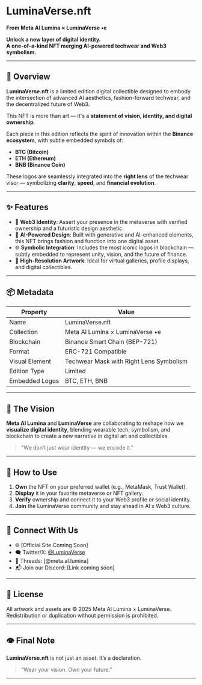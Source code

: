 # LuminaVerse.nft

**From Meta Al Lumina × LuminaVerse •e**

**Unlock a new layer of digital identity.**  
**A one-of-a-kind NFT merging AI-powered techwear and Web3 symbolism.**

---

## 🔮 Overview

**LuminaVerse.nft** is a limited edition digital collectible designed to embody the intersection of advanced AI aesthetics, fashion-forward techwear, and the decentralized future of Web3.

This NFT is more than art — it's a **statement of vision, identity, and digital ownership**.

Each piece in this edition reflects the spirit of innovation within the **Binance ecosystem**, with subtle embedded symbols of:

- **BTC (Bitcoin)**  
- **ETH (Ethereum)**  
- **BNB (Binance Coin)**  

These logos are seamlessly integrated into the **right lens** of the techwear visor — symbolizing **clarity**, **speed**, and **financial evolution**.

---

## ✨ Features

- 🔗 **Web3 Identity**: Assert your presence in the metaverse with verified ownership and a futuristic design aesthetic.
- 🧠 **AI-Powered Design**: Built with generative and AI-enhanced elements, this NFT brings fashion and function into one digital asset.
- 🌐 **Symbolic Integration**: Includes the most iconic logos in blockchain — subtly embedded to represent unity, vision, and the future of finance.
- 📸 **High-Resolution Artwork**: Ideal for virtual galleries, profile displays, and digital collectibles.

---

## 📦 Metadata

| Property       | Value                            |
|----------------|----------------------------------|
| Name           | LuminaVerse.nft                  |
| Collection     | Meta Al Lumina × LuminaVerse •e  |
| Blockchain     | Binance Smart Chain (BEP-721)    |
| Format         | ERC-721 Compatible               |
| Visual Element | Techwear Mask with Right Lens Symbolism |
| Edition Type   | Limited                          |
| Embedded Logos | BTC, ETH, BNB                    |

---

## 🧬 The Vision

**Meta Al Lumina** and **LuminaVerse** are collaborating to reshape how we **visualize digital identity**, blending wearable tech, symbolism, and blockchain to create a new narrative in digital art and collectibles.

> "We don’t just wear identity — we encode it."

---

## 🚀 How to Use

1. **Own** the NFT on your preferred wallet (e.g., MetaMask, Trust Wallet).
2. **Display** it in your favorite metaverse or NFT gallery.
3. **Verify** ownership and connect it to your Web3 profile or social identity.
4. **Join** the LuminaVerse community and stay ahead in AI x Web3 culture.

---

## 🧠 Connect With Us

- 🌐 [Official Site Coming Soon]
- 🗨️ Twitter/X: [@LuminaVerse](https://twitter.com/luminaverse__ )
- 🧵 Threads: [@meta.al.lumina]
- 📬 Join our Discord: [Link coming soon]

---

## 📜 License

All artwork and assets are © 2025 Meta Al Lumina × LuminaVerse.  
Redistribution or duplication without permission is prohibited.

---

## 👁 Final Note

**LuminaVerse.nft** is not just an asset. It’s a declaration.

> “Wear your vision. Own your future.”

---
